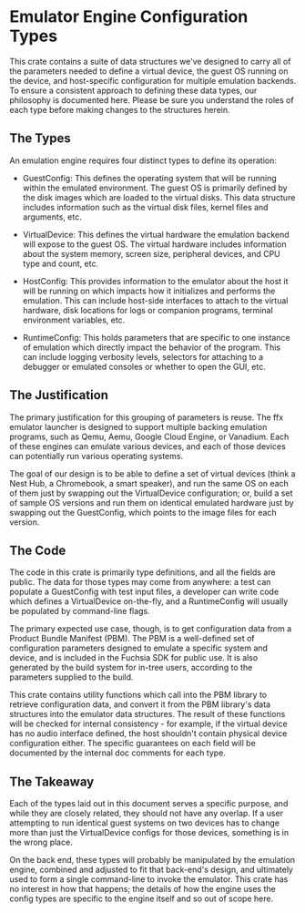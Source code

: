 # Emulator Engine Configuration Types

This crate contains a suite of data structures we've designed to carry all
of the parameters needed to define a virtual device, the guest OS running on the
device, and host-specific configuration for multiple emulation backends. To
ensure a consistent approach to defining these data types, our philosophy is
documented here. Please be sure you understand the roles of each type before
making changes to the structures herein.

## The Types

An emulation engine requires four distinct types to define its operation:

 - GuestConfig: This defines the operating system that will be running within
   the emulated environment. The guest OS is primarily defined by the disk
   images which are loaded to the virtual disks. This data structure includes
   information such as the virtual disk files, kernel files and arguments, etc.
   
 - VirtualDevice: This defines the virtual hardware the emulation backend will
   expose to the guest OS. The virtual hardware includes information about the
   system memory, screen size, peripheral devices, and CPU type and count, etc.
   
 - HostConfig: This provides information to the emulator about the host it will
   be running on which impacts how it initializes and performs the emulation. 
   This can include host-side interfaces to attach to the virtual hardware, disk
   locations for logs or companion programs, terminal environment variables,
   etc.
   
 - RuntimeConfig: This holds parameters that are specific to one instance of
   emulation which directly impact the behavior of the program. This can include
   logging verbosity levels, selectors for attaching to a debugger or emulated 
   consoles or whether to open the GUI, etc.
   
## The Justification

The primary justification for this grouping of parameters is reuse. The ffx
emulator launcher is designed to support multiple backing emulation programs,
such as Qemu, Aemu, Google Cloud Engine, or Vanadium. Each of these engines can
emulate various devices, and each of those devices can potentially run various 
operating systems.

The goal of our design is to be able to define a set of virtual devices (think
a Nest Hub, a Chromebook, a smart speaker), and run the same OS on each of
them just by swapping out the VirtualDevice configuration; or, build a set of 
sample OS versions and run them on identical emulated hardware just by swapping 
out the GuestConfig, which points to the image files for each version.

## The Code

The code in this crate is primarily type definitions, and all the fields are
public. The data for those types may come from anywhere: a test can populate a
GuestConfig with test input files, a developer can write code which defines a
VirtualDevice on-the-fly, and a RuntimeConfig will usually be populated by
command-line flags.

The primary expected use case, though, is to get configuration data from a
Product Bundle Manifest (PBM). The PBM is a well-defined set of configuration
parameters designed to emulate a specific system and device, and is included in
the Fuchsia SDK for public use. It is also generated by the build system for
in-tree users, according to the parameters supplied to the build. 

This crate contains utility functions which call into the PBM library to
retrieve configuration data, and convert it from the PBM library's data
structures into the emulator data structures. The result of these functions will
be checked for internal consistency - for example, if the virtual device has no
audio interface defined, the host shouldn't contain physical device
configuration either. The specific guarantees on each field will be documented 
by the internal doc comments for each type.

## The Takeaway

Each of the types laid out in this document serves a specific purpose, and while
they are closely related, they should not have any overlap. If a user attempting
to run identical guest systems on two devices has to change more than just the
VirtualDevice configs for those devices, something is in the wrong place.

On the back end, these types will probably be manipulated by the emulation
engine, combined and adjusted to fit that back-end's design, and ultimately used
to form a single command-line to invoke the emulator. This crate has no interest
in how that happens; the details of how the engine uses the config types are
specific to the engine itself and so out of scope here.